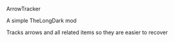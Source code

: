
ArrowTracker

A simple TheLongDark mod

Tracks arrows and all related items so they are easier to recover

